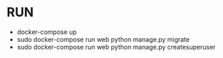 # RUN
* docker-compose up
* sudo docker-compose run web python manage.py migrate
* sudo docker-compose run web python manage.py createsuperuser
